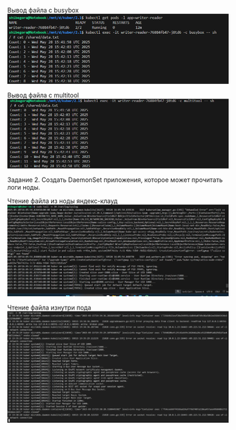Вывод файла с busybox 
![alt text](image-1.png)

Вывод файла с multitool
![alt text](image.png)

Задание 2. Создать DaemonSet приложения, которое может прочитать логи ноды.

Чтение файла из ноды яндекс-клауд
![alt text](image-2.png)

Чтение файла изнутри пода
![alt text](Image-3.png)